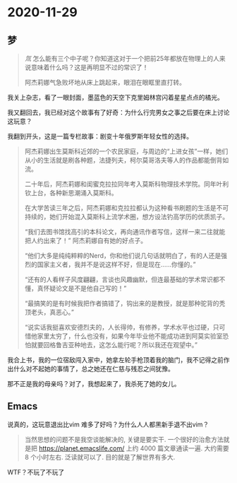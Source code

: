 # 2020-11-29

## 梦

> *氚* 怎么能有三个中子呢？你知道这对于一个把前25年都放在物理上的人来说意味着什么吗？这是再明显不过的常识了！
>
> 阿杰莉娜气急败坏地从床上跳起来，眼泪在眼眶里直打转。

我关上杂志，看了一眼封面，墨蓝色的天空下克里姆林宫闪着星星点点的橘光。

我又翻回去，我已经对这个故事有了好奇：为什么行完男女之事之后要在床上讨论这玩意？

我翻到开头，这是一篇专栏故事：剧变十年俄罗斯年轻女性的选择。

> 阿杰莉娜出生莫斯科近郊的一个农民家庭，与周边的“上进女孩”一样，她们从小的生活就是刷各种题，法捷列夫，柯尔莫哥洛夫等人的作品都能倒背如流。
>
> 二十年后，阿杰莉娜和闺蜜克拉拉同年考入莫斯科物理技术学院。同年叶利钦上台，各种新思潮涌入莫斯科。
>
> 在大学苦读三年之后，阿杰莉娜和克拉拉都认为这种看书刷题的生活是不可持续的，她们开始混入莫斯科上流学术圈，想方设法钓高学历的优质凯子。
>
> “我们去图书馆找高引的本科论文，再向通讯作者写信，这样一来二往就能把人约出来了！” 阿杰莉娜自有她的好点子。
>
> “他们大多是纯纯粹粹的Nerd，你和他们说几句话就明白了，有的人还是强烈的国家主义者，我并不是说这样不好，但是现在……你懂的。”
>
> “还有的人看样子风度翩翩，言谈也风趣幽默，但连最基础的学术常识都不懂，真怀疑论文是不是他自己写的！”
>
> “最搞笑的是有时候我把作者搞错了，钩出来的是教授，就是那种驼背的秃顶老头，真恶心。”
>
> “说实话我挺喜欢安德烈夫的，人长得帅，有修养，学术水平也过硬，只可惜他家里太穷了，什么也没有，如果今年毕业他不能成功进到阿莫实验室恐怕就要回格鲁吉亚种地去，这怎么能行呢？所以我还在观望中。”

我合上书，我的一位宿敌闯入家中，她拿左轮手枪顶着我的脑门，我不记得之前作出什么对不起她的事情了，总之她还在仁慈与残忍之间犹豫。

那不正是我的母亲吗？对了，我想起来了，我杀死了她的女儿。

## Emacs

说真的，这玩意退出比vim 难多了好吗？为什么人人都黑新手退不出vim？

> 当然思想的问题不是我空谈能解决的, 关键是要实干. 一个很好的治愈方法就是把 https://planet.emacslife.com/ 上约 4000 篇文章通读一遍. 大约需要 8 个小时左右. 泛读就可以了. 目的就是了解世界有多大.
>

WTF？不玩了不玩了

